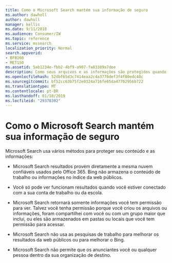 ```yaml
---
title: Como o Microsoft Search mantém sua informação de seguro
ms.author: dawholl
author: dawholl
manager: kellis
ms.date: 9/11/2018
ms.audience: Consumer/IW
ms.topic: reference
ms.service: mssearch
localization_priority: Normal
search.appverid:
- BFB160
- MET150
ms.assetid: 5ab1234e-fbb2-4bf9-a907-fa83389a7dee
description: Como seus arquivos e as informações são protegidos quando você usa o Microsoft Search
ms.openlocfilehash: 52dbf65d3c7414eaa2c4a3770def3f4f00edc40c
ms.sourcegitcommit: bf52cc63b75f2e0324a716fe65da47702956b722
ms.translationtype: MT
ms.contentlocale: pt-BR
ms.lasthandoff: 01/18/2019
ms.locfileid: "29378392"
---
```

# <a name="how-microsoft-search-keeps-your-info-secure"></a>Como o Microsoft Search mantém sua informação de seguro

Microsoft Search usa vários métodos para proteger seu conteúdo e as informações:
  
- Microsoft Search resultados provém diretamente a mesma nuvem confiáveis usados pelo Office 365. Bing não armazena o conteúdo de trabalho ou informações no índice da web públicos.
    
- Você só pode ver funcionam resultados quando você estiver conectado com a sua conta de trabalho ou da escola.
    
- Microsoft Search retornará somente informações você tem permissão para ver. Talvez você tenha permissão porque você criou os arquivos ou informações, foram compartilhei com você ou com um grupo maior que inclui, ou eles são armazenados em pastas ou locais que você tem permissão para acessar.
    
- Microsoft Search não usa as pesquisas de trabalho para melhorar os resultados da web públicos ou para melhorar o Bing.
    
- Microsoft Search não permite que os anunciantes você ou qualquer pessoa dentro da sua organização de destino.

  

